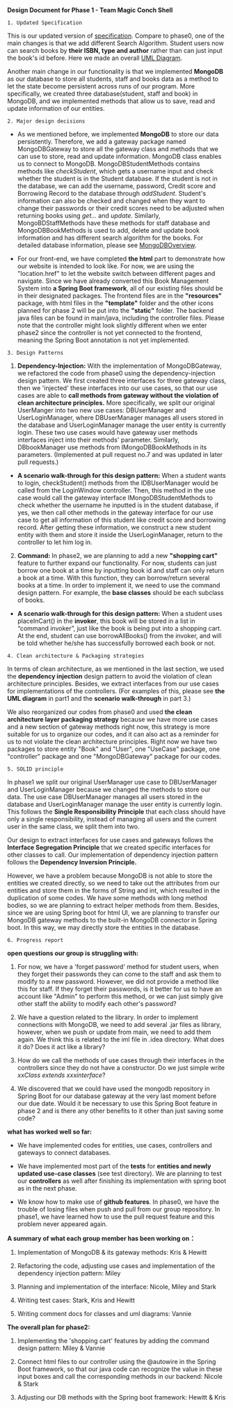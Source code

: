 **Design Document for Phase 1 - Team Magic Conch Shell**


`1. Updated Specification`

 This is our updated version of [specification](phase1specification.md). Compare to phase0, one of the main changes
is that we add different Search Algorithm. Student users now can search books by **their ISBN, type and author** 
rather than can just input the book's id before. Here we made an overall [UML Diagram](UML.pdf).
 
Another main change in our functionality is that we implemented **MongoDB** as our database to store all students, staff and 
books data as a method to let the state become persistent across runs of our program. More specifically, we created three
database(student, staff and book) in MongoDB, and we implemented methods that allow us to save, read and update information
of our entities.


`2. Major design decisions`

- As we mentioned before, we implemented **MongoDB** to store our data persistently. Therefore, we add a gateway package named
MongoDBGateway to store all the gateway class and methods that we can use to store, read and update information. 
MongoDB class enables us to connect to MongoDB. MongoDBStudentMethods contains methods like _checkStudent_, which gets a
username input and check whether the student is in the Student database. If the student is not in the database, we can 
add the username, password, Credit score and Borrowing Record to the database through _addStudent_. Student's information
can also be checked and changed when they want to change their passwords or their credit scores need to be adjusted when returning 
books using _get..._ and _update_. Similarly, MongoBDStaffMethods have these methods for staff database and MongoDBBookMethods 
is used to add, delete and update book information and has different search algorithm for the books.
For detailed database information, please see [MongoDBOverview](MongoDBOverview.pdf).



- For our front-end, we have completed **the html** part to demonstrate how our website is intended to look like. For now, we 
are using the "location.href" to let the website switch between different pages and navigate.
Since we have already converted this Book Management System into **a Spring Boot framework**, all of our existing files should
be in their designated packages. The frontend files are in the **"resources"** package, with html files in the **"template"** 
folder and the other icons planned for phase 2 will be put into the **"static"** folder. The backend java files can be found 
in main/java, including the controller files. Please note that the controller might look slightly different when we enter 
phase2 since the controller is not yet connected to the frontend, meaning the Spring Boot annotation is not yet implemented.




`3. Design Patterns`


1. **Dependency-Injection:** With the implementation of MongoDBGateway, we refactored the code from phase0 using the 
dependency-injection design pattern. We first created three interfaces for three gateway class, then we 'injected' these
interfaces into our use cases, so that our use cases are able to **call methods from gateway without the violation of 
clean architecture principles.** More specifically, we split our original UserManger into two new use cases: DBUserManager 
and UserLoginManager, where DBUserManager manages all users stored in the database and UserLoginManager manage the user
entity is currently login. These two use cases would have gateway user methods interfaces inject into their methods' 
parameter. Similarly, DBbookManager use methods from IMongoDBBookMethods in its parameters. (Implemented at pull request
no.7 and was updated in later pull requests.)

- **A scenario walk-through for this design pattern:** When a student wants to login, checkStudent() methods from the 
IDBUserManager would be called from the LoginWindow controller. Then, this method in the use case would call the gateway
interface IMongoDBStudentMethods to check whether the username he inputted is in the student database, if yes, we then call
other methods in the gateway interface for our use case to get all information of this student like credit score and borrowing
record. After getting these information, we construct a new student entity with them and store it inside the UserLoginManager, 
return to the controller to let him log in.


2. **Command:** In phase2, we are planning to add a new **"shopping cart"** feature to further expand our functionality.
For now, students can just borrow one book at a time by inputting book id and staff can only return a book at a time. 
With this function, they can borrow/return several books at a time. In order to implement it, we need to use the command
design pattern. For example, the **base classes** should be each subclass of books. 

- **A scenario walk-through for this design pattern:**
When a student uses placeInCart() in the **invoker**, this book will be stored in a list in 
“command invoker”, just like the book is being put into a shopping cart. At the end, student can use borrowAllBooks() 
from the invoker, and will be told whether he/she has successfully borrowed each book or not.




`4. Clean architecture & Packaging strategies`


In terms of clean architecture, as we mentioned in the last section, we used the **dependency injection** design pattern to 
avoid the violation of clean architecture principles. Besides, we extract interfaces from our use cases for implementations 
of the controllers. (For examples of this, please see **the UML diagram** in part1 and the **scenario walk-through** in part 3.)


We also reorganized our codes from phase0 and used **the clean architecture layer packaging strategy** because
we have more use cases and a new section of gateway methods right now, this strategy is more suitable for us to organize
our codes, and it can also act as a reminder for us to not violate the clean architecture principles. Right now we have
two packages to store entity "Book" and "User", one "UseCase" package, one "controller" package and one "MongoDBGateway" 
package for our codes.



`5. SOLID principle`

In phase1 we split our original UserManager use case to DBUserManager and UserLoginManager because we changed the methods
to store our data. The use case DBUserManager manages all users stored in the database and UserLoginManager manage the user
entity is currently login. This follows the **Single Responsibility Principle** that each class should have only a single 
responsibility, instead of managing all users and the current user in the same class, we split them into two.


Our design to extract interfaces for use cases and gateways follows the **Interface Segregation Principle** that we created
specific interfaces for other classes to call. Our implementation of dependency injection pattern follows the **Dependency
Inversion Principle.**


However, we have a problem because MongoDB is not able to store the entities we created directly, so we need to take out 
the attributes from our entities and store them in the forms of String and int, which resulted in the duplication of 
some codes. We have some methods with long method bodies, so we are planning to extract helper methods from them. Besides,
since we are using Spring boot for html UI, we are planning to transfer our MongoDB gateway methods to the built-in
MongoDB connector in Spring boot. In this way, we may directly store the entities in the database.


`6. Progress report`

**open questions our group is struggling with:**

1. For now, we have a 'forget password' method for student users, when they forget their passwords they can come to the
staff and ask them to modify to a new password. However, we did not provide a method like this for staff. 
If they forget their passwords, is it better for us to have an account like "Admin" to perform this method, or we can just
simply give other staff the ability to modify each other's password?


2. We have a question related to the library. In order to implement connections with MongoDB, we need to add several .jar
files as library, however, when we push or update from main, we need to add them again. We think this is related to 
the iml file in .idea directory. What does it do? Does it act like a library?


3. How do we call the methods of use cases through their interfaces in the controllers since they do not have a 
constructor. Do we just simple write _xxClass extends xxxinterface_?


4. We discovered that we could have used the mongodb repository in Spring Boot for our database gateway at the very last
moment before our due date. Would it be necessary to use this Spring Boot feature in phase 2 and is there any other 
benefits to it other than just saving some code?


**what has worked well so far:** 

- We have implemented codes for entities, use cases, controllers and gateways to connect databases.

- We have implemented most part of the **tests** for **entities and newly updated use-case classes** (see test directory). We 
are planning to test our **controllers** as well after finishing its implementation with spring boot as in the next phase. 

- We know how to make use of **github features**. In phase0, we have the trouble of losing
files when push and pull from our group repository. In phase1, we have learned how to use the pull request feature and 
this problem never appeared again.


**A summary of what each group member has been working on：**

1. Implementation of MongoDB & its gateway methods: Kris & Hewitt

2. Refactoring the code, adjusting use cases and implementation of the dependency injection pattern: Miley

3. Planning and implementation of the interface: Nicole, Miley and Stark

4. Writing test cases: Stark, Kris and Hewitt

5. Writing comment docs for classes and uml diagrams: Vannie


**The overall plan for phase2:**

1. Implementing the 'shopping cart' features by adding the command design pattern: Miley & Vannie


2. Connect html files to our controller using the @autowire in the Spring Boot framework, so that 
our java code can recognize the value in these input boxes and call the corresponding methods in our backend: Nicole & Stark


3. Adjusting our DB methods with the Spring boot framework: Hewitt & Kris
